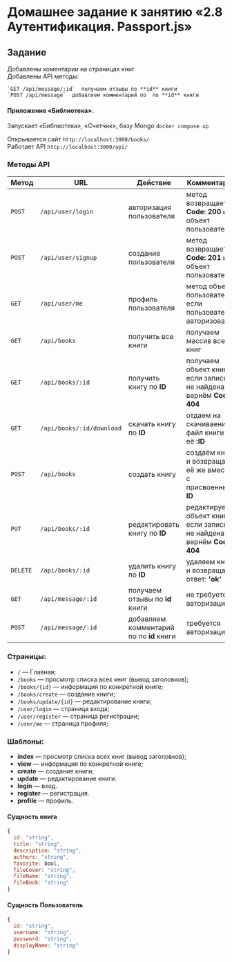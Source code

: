 # Домашнее задание к занятию «2.8 Аутентификация. Passport.js» 

## Задание
 
Добавлены коментарии на страницах книг  
Добавлены API методы:  
```
`GET /api/message/:id`  получаем отзывы по **id** книги
`POST /api/message`  добавляем комментарий по  по **id** книги

```


#### Приложение «Библиотека».

Запускает «Библиотека», «Счетчик», базу Mongo `docker compose up`

Открывается сайт `http://localhost:3000/books/`  
Работает API `http://localhost:3000/api/`  


 ### Методы API
Метод | URL | Действие | Комментарий
--- | --- | ---  | ---
`POST` | `/api/user/login` | авторизация пользователя | метод возвращает **Code: 200** и объект пользователя 
`POST` | `/api/user/signup` | создание пользователя | метод возвращает **Code: 201** и объект пользователя 
`GET` | `/api/user/me` | профиль пользователя | метод объект пользователя, если пользователь авторизовался
`GET` | `/api/books` | получить все книги | получаем массив всех книг
`GET` | `/api/books/:id` | получить книгу по **ID** | получаем объект книги, если запись не найдена, вернём **Code: 404** 
`GET` | `/api/books/:id/download` | скачать книгу по **ID** | отдаем на скачиваение файл книги по её **:ID** 
`POST` | `/api/books` | создать книгу | создаём книгу и возвращаем её же вместе с присвоенным **ID**
`PUT` | `/api/books/:id` | редактировать книгу по **ID** | редактируем объект книги, если запись не найдена, вернём **Code: 404**
`DELETE` | `/api/books/:id` | удалить книгу по **ID** | удаляем книгу и возвращаем ответ: **'ok'**
`GET` | `/api/message/:id` | получаем отзывы по **id** книги | не требуется авторизация
`POST` | `/api/message/:id` | добавляем комментарий по  по **id** книги | требуется авторизация


 ### Страницы:
 - `/` — Главная;
 - `/books` — просмотр списка всех книг (вывод заголовков);
 - `/books/{id}` — информация по конкретной книге;
 - `/books/create` — создание книги;
 - `/books/update/{id}` — редактирование книги; 
 - `/user/login` — страница входа; 
 - `/user/register` — страница регистрации; 
 - `/user/me` — страница профиля; 
 
 ### Шаблоны:
 - **index** — просмотр списка всех книг (вывод заголовков);
 - **view** — информация по конкретной книге;
 - **create** — создание книги;
 - **update** — редактирование книги. 
 - **login** — вход. 
 - **register** — регистрация. 
 - **profile** — профиль. 

#### Сущность книга 
```javascript
{
  id: "string",
  title: "string",
  description: "string",
  authors: "string",
  favorite: bool,
  fileCover: "string",
  fileName: "string",
  fileBook: "string"  
}
``` 

#### Сущность Пользователь 
```javascript
{
  id: "string",
  username: "string",
  password: "string",
  displayName: "string"
}
``` 

